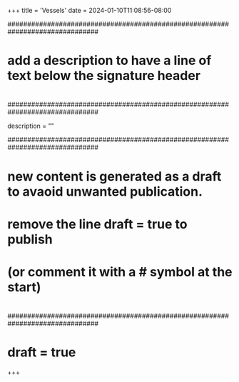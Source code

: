 +++
title = 'Vessels'
date = 2024-01-10T11:08:56-08:00

###############################################################################
# 
# add a description to have a line of text below the signature header
# 
###############################################################################

description = ""

###############################################################################
# 
# new content is generated as a draft to avaoid unwanted publication.
# remove the line draft = true to publish
# (or comment it with a # symbol at the start)
# 
###############################################################################

# draft = true

+++
